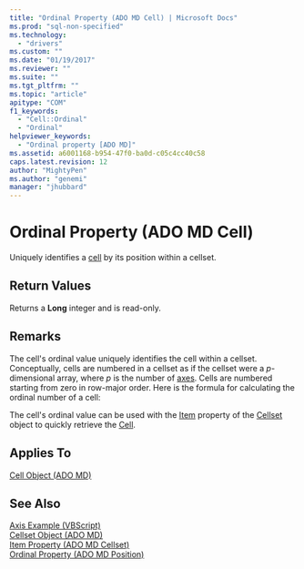 ```yaml
---
title: "Ordinal Property (ADO MD Cell) | Microsoft Docs"
ms.prod: "sql-non-specified"
ms.technology:
  - "drivers"
ms.custom: ""
ms.date: "01/19/2017"
ms.reviewer: ""
ms.suite: ""
ms.tgt_pltfrm: ""
ms.topic: "article"
apitype: "COM"
f1_keywords: 
  - "Cell::Ordinal"
  - "Ordinal"
helpviewer_keywords: 
  - "Ordinal property [ADO MD]"
ms.assetid: a6001168-b954-47f0-ba0d-c05c4cc40c58
caps.latest.revision: 12
author: "MightyPen"
ms.author: "genemi"
manager: "jhubbard"
---
```

# Ordinal Property (ADO MD Cell)
Uniquely identifies a [cell](../../../ado/reference/ado-md-api/cell-object-ado-md.md) by its position within a cellset.  
  
## Return Values  
 Returns a **Long** integer and is read-only.  
  
## Remarks  
 The cell's ordinal value uniquely identifies the cell within a cellset. Conceptually, cells are numbered in a cellset as if the cellset were a *p*-dimensional array, where *p* is the number of [axes](../../../ado/reference/ado-md-api/axes-collection-ado-md.md). Cells are numbered starting from zero in row-major order. Here is the formula for calculating the ordinal number of a cell:  
  
 The cell's ordinal value can be used with the [Item](../../../ado/reference/ado-md-api/item-property-ado-md-cellset.md) property of the [Cellset](../../../ado/reference/ado-md-api/cellset-object-ado-md.md) object to quickly retrieve the [Cell](../../../ado/reference/ado-md-api/cell-object-ado-md.md).  
  
## Applies To  
 [Cell Object (ADO MD)](../../../ado/reference/ado-md-api/cell-object-ado-md.md)  
  
## See Also  
 [Axis Example (VBScript)](../../../ado/reference/ado-md-api/axis-example-vbscript.md)   
 [Cellset Object (ADO MD)](../../../ado/reference/ado-md-api/cellset-object-ado-md.md)   
 [Item Property (ADO MD Cellset)](../../../ado/reference/ado-md-api/item-property-ado-md-cellset.md)   
 [Ordinal Property (ADO MD Position)](../../../ado/reference/ado-md-api/ordinal-property-ado-md-position.md)